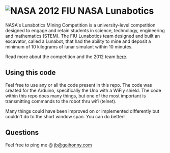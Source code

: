 ![NASA](http://visibleearth.nasa.gov/siteimages/nasa_logo_sm.png) 2012 FIU NASA Lunabotics 
===================

NASA's Lunabotics Mining Competition is a university-level competition designed to engage and retain students in science, technology, engineering and mathematics (STEM). The FIU Lunabotics team designed and built an excavator, called a Lunabot, that had the ability to mine and deposit a minimum of 10 kilograms of lunar simulant within 10 minutes.

Read more about the competition and the 2012 team [here](https://sites.google.com/site/fiulunaboticstest/2011-2012-Team).

Using this code
--
Feel free to use any or all the code present in this repo. The code was created for the Arduino, specifically the Uno with a WiFly shield. The code within this repo does many things, but one of the most important is transmitting commands to the robot thru wifi (telnet). 

Many things could have been improved on or implemented differently but couldn't do to the short window span. You can do better! 

Questions
--
Feel free to ping me @ jb@gojhonny.com
